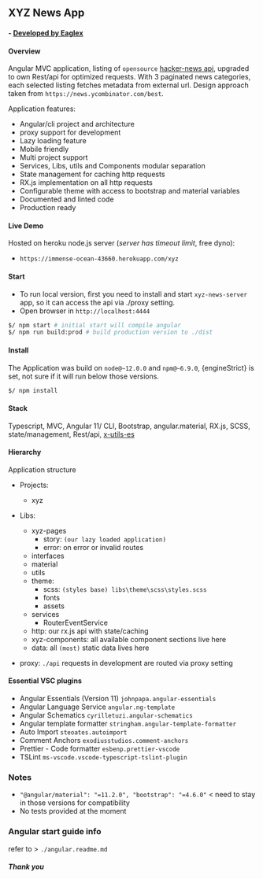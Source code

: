 ## XYZ News App
#### - [ Developed by Eaglex ](http://eaglex.net)

#### Overview
Angular MVC application, listing of `opensource` [hacker-news api](https://github.com/HackerNews/API), upgraded to own Rest/api for optimized requests. With 3 paginated news categories, each selected listing fetches metadata from external url. Design approach taken from `https://news.ycombinator.com/best`.   

Application features:
* Angular/cli project and architecture
* proxy support for development
* Lazy loading feature
* Mobile friendly
* Multi project support
* Services, Libs, utils and Components modular separation
* State management for caching http requests
* RX.js implementation on all http requests
* Configurable theme with access to bootstrap and material variables
* Documented and linted code
* Production ready


#### Live Demo
Hosted on heroku node.js server (_server has timeout limit_, free dyno):
* `https://immense-ocean-43660.herokuapp.com/xyz`



#### Start
- To run local version, first you need to install and start `xyz-news-server` app, so it can access the api via ./proxy setting. 
- Open browser in `http://localhost:4444`

```sh
$/ npm start # initial start will compile angular
$/ npm run build:prod # build production version to ./dist
```


#### Install
The Application was build on `node@~12.0.0` and `npm@~6.9.0`, {engineStrict} is set, not sure if it will run below those versions.

```sh
$/ npm install
```


#### Stack
Typescript, MVC, Angular 11/ CLI, Bootstrap, angular.material, RX.js, SCSS, state/management, Rest/api, [ x-utils-es ](https://www.npmjs.com/package/x-utils-es)



#### Hierarchy
Application structure

* Projects:
    * xyz

* Libs:
  * xyz-pages 
    * story: `(our lazy loaded application)` 
    * error:  on error or invalid routes
  * interfaces
  * material
  * utils
  * theme:
    * scss: `(styles base) libs\theme\scss\styles.scss`
    * fonts
    * assets
  * services
    * RouterEventService  
  * http: our rx.js api with state/caching  
  * xyz-components: all available component sections live here
  * data: all `(most)` static data lives here

* proxy: `./api` requests in development are routed via proxy setting    


#### Essential VSC plugins
- Angular Essentials (Version 11) `johnpapa.angular-essentials`
- Angular Language Service `angular.ng-template`
- Angular Schematics `cyrilletuzi.angular-schematics`
- Angular template formatter `stringham.angular-template-formatter`
- Auto Import `steoates.autoimport`
- Comment Anchors `exodiusstudios.comment-anchors`
- Prettier - Code formatter `esbenp.prettier-vscode`
- TSLint `ms-vscode.vscode-typescript-tslint-plugin`


### Notes
- ` "@angular/material": "=11.2.0", "bootstrap": "=4.6.0" ` < need to stay in those versions for compatibility
- No tests provided at the moment


### Angular start guide info
refer to > `./angular.readme.md`


##### Thank you